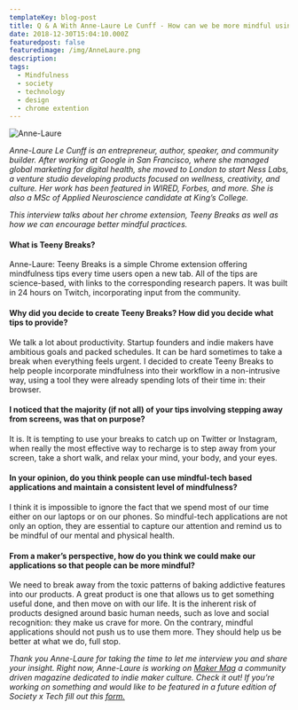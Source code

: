 ```yaml
---
templateKey: blog-post
title: Q & A With Anne-Laure Le Cunff - How can we be more mindful using technology?
date: 2018-12-30T15:04:10.000Z
featuredpost: false
featuredimage: /img/AnneLaure.png
description:
tags:
  - Mindfulness
  - society
  - technology
  - design
  - chrome extention
---
```


![Anne-Laure](/img/anne-laure-headshot.png)

*Anne-Laure Le Cunff is an entrepreneur, author, speaker, and community builder. After working at Google in San Francisco, where she managed global marketing for digital health, she moved to London to start Ness Labs, a venture studio developing products focused on wellness, creativity, and culture. Her work has been featured in WIRED, Forbes, and more. She is also a MSc of Applied Neuroscience candidate at King’s College.*

*This interview talks about her chrome extension, Teeny Breaks as well as how we can encourage better mindful practices.*

#### What is Teeny Breaks?

Anne-Laure: Teeny Breaks is a simple Chrome extension offering mindfulness tips every time users open a new tab. All of the tips are science-based, with links to the corresponding research papers. It was built in 24 hours on Twitch, incorporating input from the community.

#### Why did you decide to create Teeny Breaks? How did you decide what tips to provide?

We talk a lot about productivity. Startup founders and indie makers have ambitious goals and packed schedules. It can be hard sometimes to take a break when everything feels urgent. I decided to create Teeny Breaks to help people incorporate mindfulness into their workflow in a non-intrusive way, using a tool they were already spending lots of their time in: their browser.


#### I noticed that the majority (if not all) of your tips involving stepping away from screens, was that on purpose?

It is. It is tempting to use your breaks to catch up on Twitter or Instagram, when really the most effective way to recharge is to step away from your screen, take a short walk, and relax your mind, your body, and your eyes.

#### In your opinion, do you think people can use mindful-tech based applications and maintain a consistent level of mindfulness?

I think it is impossible to ignore the fact that we spend most of our time either on our laptops or on our phones. So mindful-tech applications are not only an option, they are essential to capture our attention and remind us to be mindful of our mental and physical health.

#### From a maker’s perspective, how do you think we could make our applications so that people can be more mindful?

We need to break away from the toxic patterns of baking addictive features into our products. A great product is one that allows us to get something useful done, and then move on with our life. It is the inherent risk of products designed around basic human needs, such as love and social recognition: they make us crave for more. On the contrary, mindful applications should not push us to use them more. They should help us be better at what we do, full stop.


*Thank you Anne-Laure for taking the time to let me interview you and share your insight. Right now, Anne-Laure is working on [Maker Mag](https://makermag.com/) a community driven magazine dedicated to indie maker culture. Check it out! If you’re working on something and would like to be featured in a future edition of Society x Tech fill out this [form.](https://docs.google.com/forms/d/e/1FAIpQLScLkKF6cnloKU8q8fElsCOww6Xna-pLZn_xJwV74EeQM-Rq4g/viewform)*
